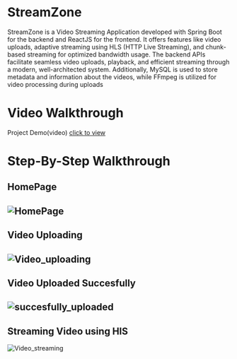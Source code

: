  #  StreamZone

StreamZone is a Video Streaming Application developed with Spring Boot for the backend and ReactJS for the frontend. It offers features like video uploads, adaptive streaming using HLS (HTTP Live Streaming), and chunk-based streaming for optimized bandwidth usage. The backend APIs facilitate seamless video uploads, playback, and efficient streaming through a modern, well-architected system. Additionally, MySQL is used to store metadata and information about the videos, while FFmpeg is utilized for video processing during uploads

 # Video Walkthrough
 Project Demo(video) [click to view](https://drive.google.com/file/d/1vL3OjcpeooR598LGJKYQCJMqmZPQ45Kk/view?usp=sharing)

# Step-By-Step Walkthrough
 HomePage 
---
![HomePage](https://github.com/user-attachments/assets/11059db7-9579-4624-aed8-f59399507296)
---
Video Uploading 
---
![Video_uploading](https://github.com/user-attachments/assets/175ab8b7-f7fa-4432-8e6e-2e0fcf06e98a)
---
Video Uploaded Succesfully
---
![succesfully_uploaded](https://github.com/user-attachments/assets/878fd531-e361-4fce-8505-8b9bd7c4464a)
---
Streaming Video using HlS
---
![Video_streaming](https://github.com/user-attachments/assets/d35b1459-6fa4-49c1-bae7-ed4e83506101)
